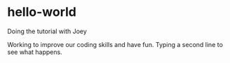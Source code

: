 # hello-world
Doing the tutorial with Joey

Working to improve our coding skills and have fun.
Typing a second line to see what happens.
